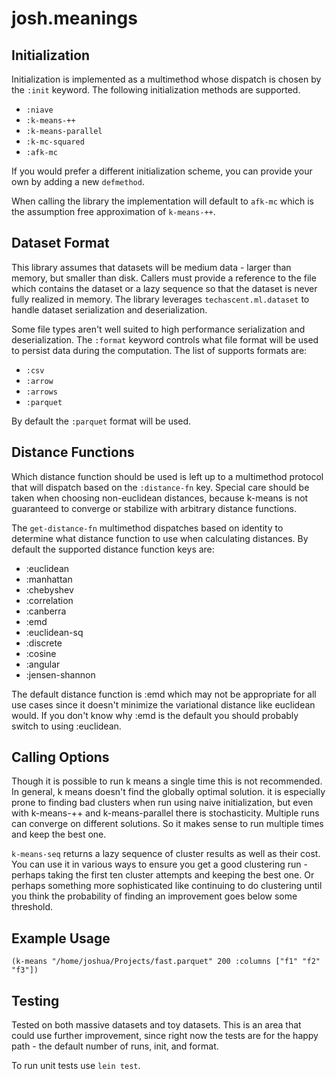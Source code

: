 # josh.meanings

## Initialization

Initialization is implemented as a multimethod whose 
dispatch is chosen by the `:init` keyword. The following 
initialization methods are supported.

 - `:niave`
 - `:k-means-++`
 - `:k-means-parallel`
 - `:k-mc-squared`
 - `:afk-mc`

If you would prefer a different initialization scheme, you 
can provide your own by adding a new `defmethod`.

When calling the library the implementation will default to 
`afk-mc` which is the assumption free approximation of 
`k-means-++`. 

## Dataset Format

This library assumes that datasets will be medium data - larger than 
memory, but smaller than disk. Callers must provide a reference to the 
file which contains the dataset or a lazy sequence so that the dataset is 
never fully realized in memory. The library leverages 
`techascent.ml.dataset` to handle dataset serialization and 
deserialization.

Some file types aren't well suited to high performance 
serialization and deserialization. The `:format` keyword controls 
what file format will be used to persist data during the computation. 
The list of supports formats are:

 - `:csv`
 - `:arrow`
 - `:arrows`
 - `:parquet`

By default the `:parquet` format will be used.

## Distance Functions

Which distance function should be used is left up to a multimethod protocol 
that will dispatch based on the `:distance-fn` key. Special care 
should be taken when choosing non-euclidean distances, because k-means 
is not guaranteed to converge or stabilize with arbitrary distance 
functions.
   
The `get-distance-fn` multimethod dispatches based on identity to 
determine what distance function to use when calculating distances. 
By default the supported distance function keys are:

- :euclidean
- :manhattan
- :chebyshev
- :correlation
- :canberra
- :emd
- :euclidean-sq
- :discrete
- :cosine
- :angular
- :jensen-shannon

The default distance function is :emd which may not be appropriate for all
use cases since it doesn't minimize the variational distance like euclidean
would.  If you don't know why :emd is the default you should probably switch 
to using :euclidean.

## Calling Options

Though it is possible to run k means a single time this is not 
recommended. In general, k means doesn't find the globally optimal 
solution. it is especially prone to finding bad clusters when run 
using naive initialization, but even with k-means-++ and 
k-means-parallel there is stochasticity. Multiple runs can converge 
on different solutions. So it makes sense to run multiple times 
and keep the best one.

`k-means-seq` returns a lazy sequence of cluster results as well as 
their cost. You can use it in various ways to ensure you get a good 
clustering run - perhaps taking the first ten cluster attempts and 
keeping the best one. Or perhaps something more sophisticated like 
continuing to do clustering until you think the probability of finding 
an improvement goes below some threshold.


## Example Usage

```
(k-means "/home/joshua/Projects/fast.parquet" 200 :columns ["f1" "f2" "f3"])
```

## Testing

Tested on both massive datasets and toy datasets. This is an area 
that could use further improvement, since right now the tests are for 
the happy path - the default number of runs, init, and format.

To run unit tests use `lein test`.